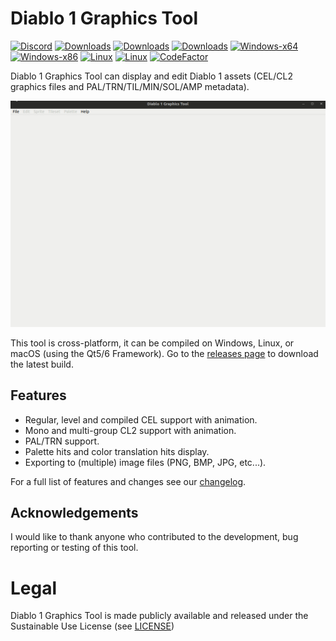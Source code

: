 # Diablo 1 Graphics Tool
[![Discord](https://img.shields.io/discord/830522505605283862.svg?logo=discord&logoColor=white&logoWidth=20&labelColor=7289DA&label=Discord&color=17cf48)](https://discord.gg/devilutionx)
[![Downloads](https://img.shields.io/github/downloads/diasurgical/d1-graphics-tool/total.svg)](https://github.com/diasurgical/d1-graphics-tool/releases)
[![Downloads](https://img.shields.io/github/v/release/diasurgical/d1-graphics-tool)](https://github.com/diasurgical/d1-graphics-tool/releases)
[![Downloads](https://img.shields.io/github/downloads-pre/diasurgical/d1-graphics-tool/latest/total)](https://github.com/diasurgical/d1-graphics-tool/releases)
[![Windows-x64](https://github.com/diasurgical/d1-graphics-tool/actions/workflows/windows.yml/badge.svg)](https://github.com/diasurgical/d1-graphics-tool/actions/workflows/windows.yml)
[![Windows-x86](https://github.com/diasurgical/d1-graphics-tool/actions/workflows/windows-32.yml/badge.svg)](https://github.com/diasurgical/d1-graphics-tool/actions/workflows/windows-32.yml)
[![Linux](https://github.com/diasurgical/d1-graphics-tool/actions/workflows/linux.yml/badge.svg)](https://github.com/diasurgical/d1-graphics-tool/actions/workflows/linux.yml)
[![Linux](https://github.com/diasurgical/d1-graphics-tool/actions/workflows/linux-qt5.yml/badge.svg)](https://github.com/diasurgical/d1-graphics-tool/actions/workflows/linux-qt5.yml)
[![CodeFactor](https://www.codefactor.io/repository/github/diasurgical/d1-graphics-tool/badge)](https://www.codefactor.io/repository/github/diasurgical/d1-graphics-tool)

Diablo 1 Graphics Tool can display and edit Diablo 1 assets (CEL/CL2 graphics files and PAL/TRN/TIL/MIN/SOL/AMP metadata).

![Screenshot 1](/resources/demo001.gif)

This tool is cross-platform, it can be compiled on Windows, Linux, or macOS (using the Qt5/6 Framework).
Go to the [releases page](https://github.com/diasurgical/d1-graphics-tool/releases) to download the latest build.

## Features
- Regular, level and compiled CEL support with animation.
- Mono and multi-group CL2 support with animation.
- PAL/TRN support.
- Palette hits and color translation hits display.
- Exporting to (multiple) image files (PNG, BMP, JPG, etc...).

For a full list of features and changes see our [changelog](CHANGELOG.md).

## Acknowledgements
I would like to thank anyone who contributed to the development, bug reporting or testing of this tool.

# Legal

Diablo 1 Graphics Tool is made publicly available and released under the Sustainable Use License (see [LICENSE](LICENSE.md))
